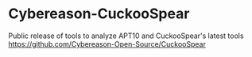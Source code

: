 # Cybereason-CuckooSpear
Public release of tools to analyze APT10 and CuckooSpear's latest tools
https://github.com/Cybereason-Open-Source/CuckooSpear
